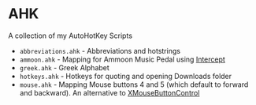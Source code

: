 # AHK

A collection of my AutoHotKey Scripts

- `abbreviations.ahk` - Abbreviations and hotstrings
- `ammoon.ahk` - Mapping for Ammoon Music Pedal using [Intercept](https://github.com/TaranVH/2nd-keyboard/tree/master/Intercept)
- `greek.ahk` - Greek Alphabet
- `hotkeys.ahk` - Hotkeys for quoting and opening Downloads folder
- `mouse.ahk` - Mapping Mouse buttons 4 and 5 (which default to forward and backward). An alternative to [XMouseButtonControl](https://www.highrez.co.uk/downloads/XMouseButtonControl.htm)